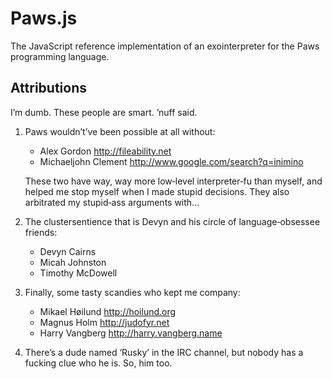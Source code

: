 Paws.js
=======
The JavaScript reference implementation of an exointerpreter for the
Paws programming language.

Attributions
------------
I’m dumb. These people are smart. ’nuff said.

1. Paws wouldn’t’ve been possible at all without:
   - Alex Gordon <http://fileability.net>
   - Michaeljohn Clement <http://www.google.com/search?q=inimino>
   
   These two have way, way more low‐level interpreter‐fu than myself, and
   helped me stop myself when I made stupid decisions. They also arbitrated my
   stupid‐ass arguments with…

2. The clustersentience that is Devyn and his circle of language‐obsessee
   friends:
   - Devyn Cairns
   - Micah Johnston
   - Timothy McDowell

3. Finally, some tasty scandies who kept me company:
   - Mikael Høilund <http://hoilund.org>
   - Magnus Holm <http://judofyr.net>
   - Harry Vangberg <http://harry.vangberg.name>

4. There’s a dude named ‘Rusky’ in the IRC channel, but nobody has a fucking
   clue who he is. So, him too.
